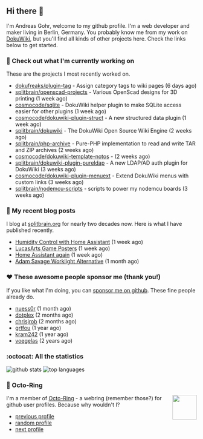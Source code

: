 ## Hi there :wave:

I'm Andreas Gohr, welcome to my github profile. I'm a web developer and maker living in Berlin, Germany. You probably know me from my work on [DokuWiki](https://github.com/splitbrain/dokuwiki), but you'll find all kinds of other projects here. Check the links below to get started.

### :hammer: Check out what I'm currently working on

These are the projects I most recently worked on.


- [dokufreaks/plugin-tag](https://github.com/dokufreaks/plugin-tag) - Assign category tags to wiki pages (6 days ago)
- [splitbrain/openscad-projects](https://github.com/splitbrain/openscad-projects) - Various OpenScad designs for 3D printing (1 week ago)
- [cosmocode/sqlite](https://github.com/cosmocode/sqlite) - DokuWiki helper plugin to make SQLite access easier for other plugins (1 week ago)
- [cosmocode/dokuwiki-plugin-struct](https://github.com/cosmocode/dokuwiki-plugin-struct) - A new structured data plugin (1 week ago)
- [splitbrain/dokuwiki](https://github.com/splitbrain/dokuwiki) - The DokuWiki Open Source Wiki Engine (2 weeks ago)
- [splitbrain/php-archive](https://github.com/splitbrain/php-archive) - Pure-PHP implementation to read and write TAR and ZIP archives (2 weeks ago)
- [cosmocode/dokuwiki-template-notos](https://github.com/cosmocode/dokuwiki-template-notos) -  (2 weeks ago)
- [splitbrain/dokuwiki-plugin-pureldap](https://github.com/splitbrain/dokuwiki-plugin-pureldap) - A new LDAP/AD auth plugin for DokuWiki (3 weeks ago)
- [cosmocode/dokuwiki-plugin-menuext](https://github.com/cosmocode/dokuwiki-plugin-menuext) - Extend DokuWiki menus with custom links (3 weeks ago)
- [splitbrain/nodemcu-scripts](https://github.com/splitbrain/nodemcu-scripts) - scripts to power my nodemcu boards (3 weeks ago)

### :scroll: My recent blog posts

I blog at [splitbrain.org](https://www.splitbrain.org) for nearly two decades now. Here is what I have published recently.


- [Humidity Control with Home Assistant](https://www.splitbrain.org/blog/2021-08/16-humidity_control_with_home_assistant) (1 week ago)
- [LucasArts Game Posters](https://www.splitbrain.org/blog/2009-04/28-lucasarts_game_posters) (1 week ago)
- [Home Assistant again](https://www.splitbrain.org/blog/2021-08/15-home_assistant_again) (1 week ago)
- [Adam Savage Worklight Alternative](https://www.splitbrain.org/blog/2021-06/26-adam_savage_worklight_alternative) (1 month ago)

### :hearts:️ These awesome people sponsor me (thank you!)

If you like what I'm doing, you can [sponsor me on github](https://github.com/sponsors/splitbrain). These fine people already do.


- [nuess0r](https://github.com/nuess0r) (1 month ago)
- [dotplex](https://github.com/dotplex) (2 months ago)
- [chrisjrob](https://github.com/chrisjrob) (2 months ago)
- [grtfou](https://github.com/grtfou) (1 year ago)
- [kram242](https://github.com/kram242) (1 year ago)
- [voegelas](https://github.com/voegelas) (2 years ago)

### :octocat: All the statistics

 ![github stats](https://github-readme-stats.vercel.app/api?username=splitbrain&show_icons=true&hide_title=true)
![top languages](https://github-readme-stats.vercel.app/api/top-langs/?username=splitbrain&layout=compact)


### :octopus: Octo-Ring

<img width="64" height="65" src="https://octo-ring.com/static/img/octo.png" align="right" alt="">

I'm a member of [Octo-Ring](https://octo-ring.com/) - a webring (remember those?) for github user profiles. Because why wouldn't I? 

* [previous profile](https://octo-ring.com/p/splitbrain/prev)
* [random profile](https://octo-ring.com/p/splitbrain/random)
* [next profile](https://octo-ring.com/p/splitbrain/next)

